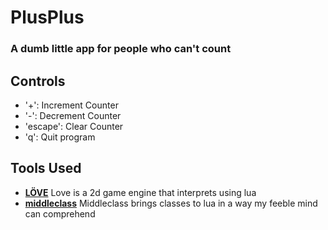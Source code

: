 # PlusPlus
### A dumb little app for people who can't count
## Controls
+ '+': Increment Counter
+ '-': Decrement Counter
+ 'escape': Clear Counter
+ 'q': Quit program
## Tools Used
+ __[LÖVE](https://love2d.org/)__ Love is a 2d game engine that interprets using lua
+ __[middleclass](https://github.com/kikito/middleclass)__ Middleclass brings classes to lua in a way my feeble mind can comprehend
